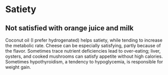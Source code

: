 # Satiety

## Not satisfied with orange juice and milk
Coconut oil (I prefer hydrogenated) helps satiety, while tending to increase the metabolic rate. Cheese can be especially satisfying, partly because of the flavor. Sometimes trace nutrient deficiencies lead to over-eating; liver, oysters, and cooked mushrooms can satisfy appetite without high calories. Sometimes hypothyroidism, a tendency to hypoglycemia, is responsible for weight gain.